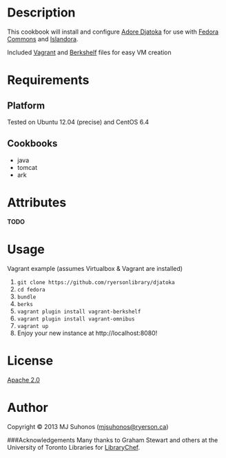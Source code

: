 # Description

This cookbook will install and configure [Adore Djatoka](http://sourceforge.net/apps/mediawiki/djatoka/index.php?title=Main_Page) for use with [Fedora Commons](http://www.fedora-commons.org/) and [Islandora](http://islandora.ca).

Included [Vagrant](http://www.vagrantup.com) and [Berkshelf](http://berkshelf.com) files for easy VM creation

# Requirements

## Platform

Tested on Ubuntu 12.04 (precise) and CentOS 6.4

## Cookbooks
* java
* tomcat
* ark

# Attributes
__TODO__

# Usage
Vagrant example (assumes Virtualbox & Vagrant are installed)

1. `git clone https://github.com/ryersonlibrary/djatoka`
2. `cd fedora`
3. `bundle`
4. `berks`
5. `vagrant plugin install vagrant-berkshelf`
6. `vagrant plugin install vagrant-omnibus`
7. `vagrant up`
8. Enjoy your new instance at http://localhost:8080!

# License

[Apache 2.0](http://www.apache.org/licenses/LICENSE-2.0.html)

# Author
Copyright © 2013 MJ Suhonos (<mjsuhonos@ryerson.ca>)

###Acknowledgements
Many thanks to Graham Stewart and others at the University of Toronto Libraries for [LibraryChef](https://github.com/LibraryChef).
